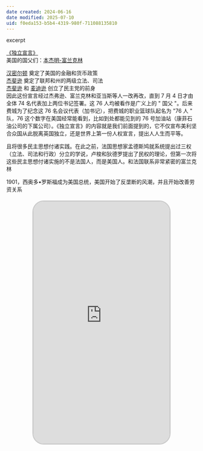 ```yaml
---
date created: 2024-06-16
date modified: 2025-07-10
uid: f0eda153-b5b4-4319-980f-711088135810
---
```


excerpt

<!-- more -->

[《独立宣言》](《独立宣言》.md)  
美国的国父们：[本杰明-富兰克林](本杰明-富兰克林.md)

[汉密尔顿](汉密尔顿) 奠定了美国的金融和货币政策  
[杰斐逊](杰斐逊.md) 奠定了联邦和州的两级立法、司法  
[杰斐逊](杰斐逊.md) 和 [麦迪逊](麦迪逊) 创立了民主党的前身  
因此这份宣言经过杰弗逊、富兰克林和亚当斯等人一改再改，直到 7 月 4 日才由全体 74 名代表加上两位书记签署。这 76 人均被看作是广义上的 " 国父 "。后来费城为了纪念这 76 名会议代表（加书记），把费城的职业篮球队起名为 "76 人 " 队，76 这个数字在美国经常能看到，比如到处都能见到的 76 号加油站（康菲石油公司的下属公司）。《独立宣言》的内容就是我们前面提到的，它不仅宣布美利坚合众国从此脱离英国独立，还是世界上第一份人权宣言，提出人人生而平等。

且将很多民主思想付诸实践。在此之前，法国思想家孟德斯鸠就系统提出过三权（立法、司法和行政）分立的学说，卢梭和狄德罗提出了民权的理论，但第一次将这些民主思想付诸实施的不是法国人，而是美国人。和法国联系非常紧密的富兰克林

1901，西奥多•罗斯福成为美国总统，美国开始了反垄断的风潮，并且开始改善劳资关系

<iframe src="https://imagehosting4picgo.oss-cn-beijing.aliyuncs.com/imagehosting/fix-dir%2Fliuyishou%2Ftmp%2F2024%2F08%2F11%2F01-26-01-2405e296c41038ef952497dac0e49b0a-douyin.wtf_douyin_7400637926796692787-82b95a.mp4" allowfullscreen="true" style="border-radius: 30px; overflow: hidden; border: 3px solid #ccc; width: 360px; height: 640px; display: block; margin: 20px auto; aspect-ratio: 9 / 16;" frameborder="0"></iframe>

